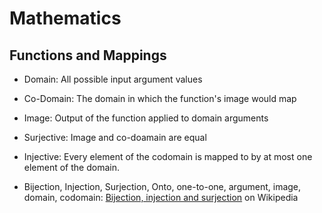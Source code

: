 # Mathematics

## Functions and Mappings

 * Domain: All possible input argument values

 * Co-Domain: The domain in which the function's image would map

 * Image: Output of the function applied to domain arguments

 * Surjective: Image and co-doamain are equal

 * Injective: Every element of the codomain is mapped to by at most one element of the domain.

 * Bijection, Injection, Surjection, Onto, one-to-one, argument, image, domain, codomain: [Bijection, injection and surjection](http://en.wikipedia.org/wiki/Bijection,_injection_and_surjection) on Wikipedia


